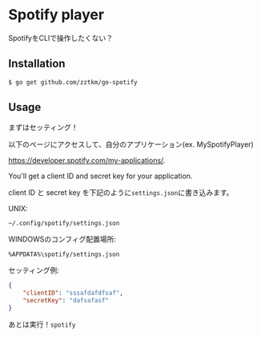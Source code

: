 # Spotify player

SpotifyをCLIで操作したくない？

## Installation

```sh
$ go get github.com/zztkm/go-spotify
```

## Usage

まずはセッティング！

以下のページにアクセスして、自分のアプリケーション(ex. MySpotifyPlayer)

https://developer.spotify.com/my-applications/.

You'll get a client ID and secret key for your application. 

client ID と secret key を下記のように`settings.json`に書き込みます。

UNIX:
```
~/.config/spotify/settings.json
```

WINDOWSのコンフィグ配置場所: 
```
%APPDATA%\spotify/settings.json
```

セッティング例: 
```json
{
    "clientID": "sssafdafdfsaf",
    "secretKey": "dafsafasf"
}
```

あとは実行！`spotify`